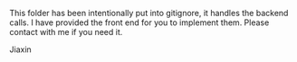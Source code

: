 This folder has been intentionally put into gitignore, it handles the backend calls. 
I have provided the front end for you to implement them. Please contact with me if you need it.

Jiaxin